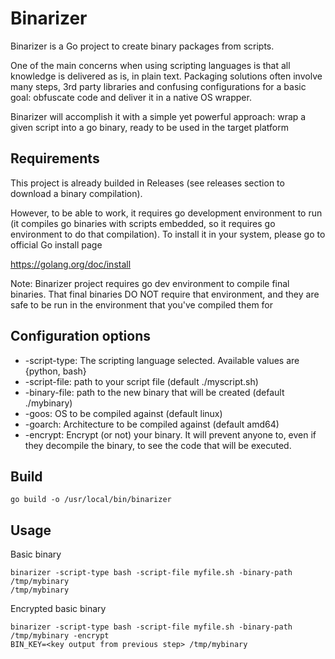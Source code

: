 # Binarizer

Binarizer is a Go project to create binary packages from scripts. 

One of the main concerns when using scripting languages is that all knowledge is delivered as is, in plain text. Packaging solutions often involve many steps, 3rd party libraries and confusing configurations for a basic goal: obfuscate code and deliver it in a native OS wrapper.

Binarizer will accomplish it with a simple yet powerful approach: wrap a given script into a go binary, ready to be used in the target platform

## Requirements

This project is already builded in Releases (see releases section to download a binary compilation). 

However, to be able to work, it requires go development environment to run (it compiles go binaries with scripts embedded, so it requires go environment to do that compilation). To install it in your system, please go to official Go install page

https://golang.org/doc/install

Note: Binarizer project requires go dev environment to compile final binaries. That final binaries DO NOT require that environment, and they are safe to be run in the environment that you've compiled them for

## Configuration options

- -script-type: The scripting language selected. Available values are {python, bash}
- -script-file: path to your script file (default ./myscript.sh)
- -binary-file: path to the new binary that will be created (default ./mybinary)
- -goos: OS to be compiled against (default linux)
- -goarch: Architecture to be compiled against (default amd64)
- -encrypt: Encrypt (or not) your binary. It will prevent anyone to, even if they decompile the binary, to see the code that will be executed.

## Build

```
go build -o /usr/local/bin/binarizer
```

## Usage

Basic binary

```
binarizer -script-type bash -script-file myfile.sh -binary-path /tmp/mybinary
/tmp/mybinary
```

Encrypted basic binary
```
binarizer -script-type bash -script-file myfile.sh -binary-path /tmp/mybinary -encrypt
BIN_KEY=<key output from previous step> /tmp/mybinary
```
